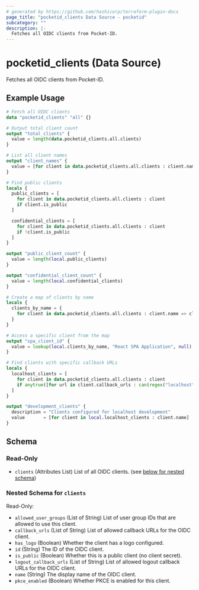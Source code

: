 ```yaml
---
# generated by https://github.com/hashicorp/terraform-plugin-docs
page_title: "pocketid_clients Data Source - pocketid"
subcategory: ""
description: |-
  Fetches all OIDC clients from Pocket-ID.
---
```


# pocketid_clients (Data Source)

Fetches all OIDC clients from Pocket-ID.

## Example Usage

```terraform
# Fetch all OIDC clients
data "pocketid_clients" "all" {}

# Output total client count
output "total_clients" {
  value = length(data.pocketid_clients.all.clients)
}

# List all client names
output "client_names" {
  value = [for client in data.pocketid_clients.all.clients : client.name]
}

# Find public clients
locals {
  public_clients = [
    for client in data.pocketid_clients.all.clients : client
    if client.is_public
  ]

  confidential_clients = [
    for client in data.pocketid_clients.all.clients : client
    if !client.is_public
  ]
}

output "public_client_count" {
  value = length(local.public_clients)
}

output "confidential_client_count" {
  value = length(local.confidential_clients)
}

# Create a map of clients by name
locals {
  clients_by_name = {
    for client in data.pocketid_clients.all.clients : client.name => client
  }
}

# Access a specific client from the map
output "spa_client_id" {
  value = lookup(local.clients_by_name, "React SPA Application", null) != null ? local.clients_by_name["React SPA Application"].id : "Client not found"
}

# Find clients with specific callback URLs
locals {
  localhost_clients = [
    for client in data.pocketid_clients.all.clients : client
    if anytrue([for url in client.callback_urls : can(regex("localhost", url))])
  ]
}

output "development_clients" {
  description = "Clients configured for localhost development"
  value       = [for client in local.localhost_clients : client.name]
}
```

<!-- schema generated by tfplugindocs -->
## Schema

### Read-Only

- `clients` (Attributes List) List of all OIDC clients. (see [below for nested schema](#nestedatt--clients))

<a id="nestedatt--clients"></a>
### Nested Schema for `clients`

Read-Only:

- `allowed_user_groups` (List of String) List of user group IDs that are allowed to use this client.
- `callback_urls` (List of String) List of allowed callback URLs for the OIDC client.
- `has_logo` (Boolean) Whether the client has a logo configured.
- `id` (String) The ID of the OIDC client.
- `is_public` (Boolean) Whether this is a public client (no client secret).
- `logout_callback_urls` (List of String) List of allowed logout callback URLs for the OIDC client.
- `name` (String) The display name of the OIDC client.
- `pkce_enabled` (Boolean) Whether PKCE is enabled for this client.
